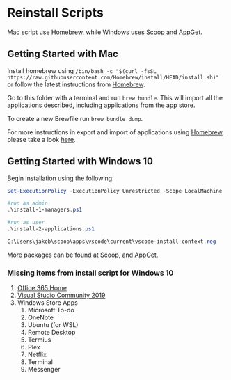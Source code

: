 # Reinstall Scripts

Mac script use [Homebrew](https://brew.sh/), while Windows uses [Scoop](https://scoop.sh/) and [AppGet](https://appget.net/).

## Getting Started with Mac

Install homebrew using `/bin/bash -c "$(curl -fsSL https://raw.githubusercontent.com/Homebrew/install/HEAD/install.sh)"` or follow the latest instructions from [Homebrew](https://brew.sh/).

Go to this folder with a terminal and run `brew bundle`. This will import all the applications described, including applications from the app store.

To create a new Brewfile run `brew bundle dump`.

For more instructions in export and import of applications using [Homebrew](https://brew.sh/), please take a look [here](https://tomlankhorst.nl/brew-bundle-restore-backup/).

## Getting Started with Windows 10

Begin installation using the following:

```powershell
Set-ExecutionPolicy -ExecutionPolicy Unrestricted -Scope LocalMachine

#run as admin
.\install-1-managers.ps1

#run as user
.\install-2-applications.ps1

C:\Users\jakob\scoop\apps\vscode\current\vscode-install-context.reg
```

More packages can be found at [Scoop](https://github.com/ScoopInstaller/Main/tree/master/bucket), and [AppGet](https://appget.net/packages).

### Missing items from install script for Windows 10

1. [Office 365 Home](https://account.microsoft.com/services/office/install)
2. [Visual Studio Community 2019](https://visualstudio.microsoft.com/downloads/)
3. Windows Store Apps
   1. Microsoft To-do
   2. OneNote
   3. Ubuntu (for WSL)
   4. Remote Desktop
   5. Termius
   6. Plex
   7. Netflix
   8. Terminal
   9. Messenger